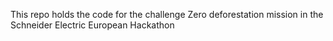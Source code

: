 This repo holds the code for the challenge Zero deforestation mission in the Schneider Electric European Hackathon
